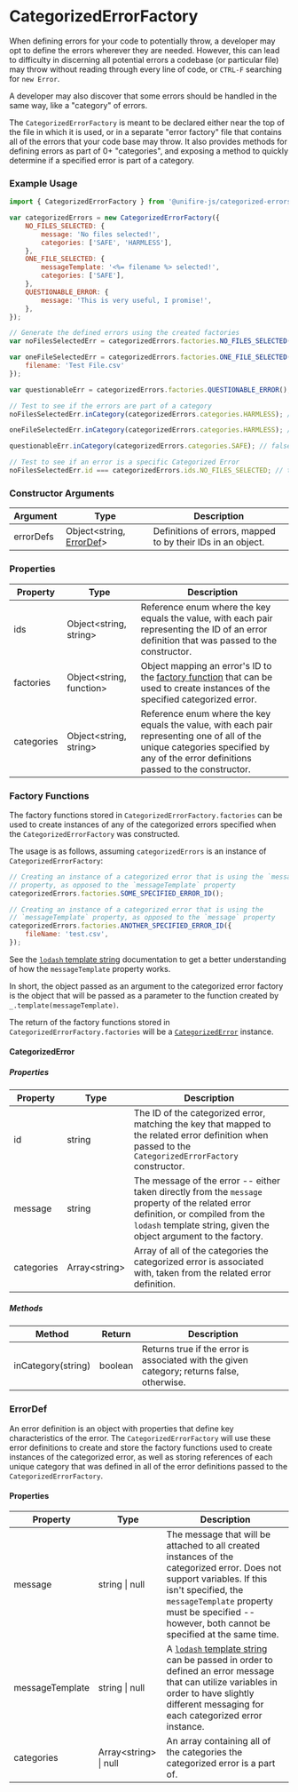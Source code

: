 # CategorizedErrorFactory

When defining errors for your code to potentially throw, a developer may opt to define the errors wherever they are needed. However, this can lead to difficulty in discerning all potential errors a codebase (or particular file) may throw without reading through every line of code, or `CTRL-F` searching for `new Error`.

A developer may also discover that some errors should be handled in the same way, like a "category" of errors.

The `CategorizedErrorFactory` is meant to be declared either near the top of the file in which it is used, or in a separate "error factory" file that contains all of the errors that your code base may throw. It also provides methods for defining errors as part of 0+ "categories", and exposing a method to quickly determine if a specified error is part of a category.

### Example Usage

```js
import { CategorizedErrorFactory } from '@unifire-js/categorized-errors';

var categorizedErrors = new CategorizedErrorFactory({
    NO_FILES_SELECTED: {
        message: 'No files selected!',
        categories: ['SAFE', 'HARMLESS'],
    },
    ONE_FILE_SELECTED: {
        messageTemplate: '<%= filename %> selected!',
        categories: ['SAFE'],
    },
    QUESTIONABLE_ERROR: {
        message: 'This is very useful, I promise!',
    },
});

// Generate the defined errors using the created factories
var noFilesSelectedErr = categorizedErrors.factories.NO_FILES_SELECTED();

var oneFileSelectedErr = categorizedErrors.factories.ONE_FILE_SELECTED({
    filename: 'Test File.csv'
});

var questionableErr = categorizedErrors.factories.QUESTIONABLE_ERROR();

// Test to see if the errors are part of a category
noFilesSelectedErr.inCategory(categorizedErrors.categories.HARMLESS); // true

oneFileSelectedErr.inCategory(categorizedErrors.categories.HARMLESS); // false

questionableErr.inCategory(categorizedErrors.categories.SAFE); // false

// Test to see if an error is a specific Categorized Error
noFilesSelectedErr.id === categorizedErrors.ids.NO_FILES_SELECTED; // true
```

### Constructor Arguments

| Argument | Type | Description |
| --- | --- | --- |
| errorDefs | Object\<string, [ErrorDef](#ErrorDef)\> | Definitions of errors, mapped to by their IDs in an object. |

### Properties

| Property | Type | Description |
| --- | --- | --- |
| ids | Object\<string, string\> | Reference enum where the key equals the value, with each pair representing the ID of an error definition that was passed to the constructor. |
| factories | Object\<string, function\> | Object mapping an error's ID to the [factory function](#Factory-Functions) that can be used to create instances of the specified categorized error. |
| categories | Object\<string, string\> | Reference enum where the key equals the value, with each pair representing one of all of the unique categories specified by any of the error definitions passed to the constructor. |

### Factory Functions

The factory functions stored in `CategorizedErrorFactory.factories` can be used to create instances of any of the categorized errors specified when the `CategorizedErrorFactory` was constructed.

The usage is as follows, assuming `categorizedErrors` is an instance of `CategorizedErrorFactory`:

```js
// Creating an instance of a categorized error that is using the `message`
// property, as opposed to the `messageTemplate` property
categorizedErrors.factories.SOME_SPECIFIED_ERROR_ID();

// Creating an instance of a categorized error that is using the
// `messageTemplate` property, as opposed to the `message` property
categorizedErrors.factories.ANOTHER_SPECIFIED_ERROR_ID({
    fileName: 'test.csv',
});
```

See the [`lodash` template string](https://lodash.com/docs/4.17.15#template) documentation to get a better understanding of how the `messageTemplate` property works.

In short, the object passed as an argument to the categorized error factory is the object that will be passed as a parameter to the function created by `_.template(messageTemplate)`.

The return of the factory functions stored in `CategorizedErrorFactory.factories` will be a [`CategorizedError`](#CategorizedError) instance.

#### CategorizedError

##### Properties

| Property | Type | Description |
| --- | --- | --- |
| id | string | The ID of the categorized error, matching the key that mapped to the related error definition when passed to the `CategorizedErrorFactory` constructor. |
| message | string | The message of the error -- either taken directly from the `message` property of the related error definition, or compiled from the `lodash` template string, given the object argument to the factory. |
| categories | Array\<string\> | Array of all of the categories the categorized error is associated with, taken from the related error definition. |

##### Methods

| Method | Return | Description |
| --- | --- | --- |
| inCategory(string) | boolean | Returns true if the error is associated with the given category; returns false, otherwise. |

### ErrorDef

An error definition is an object with properties that define key characteristics of the error. The `CategorizedErrorFactory` will use these error definitions to create and store the factory functions used to create instances of the categorized error, as well as storing references of each unique category that was defined in all of the error definitions passed to the `CategorizedErrorFactory`.

#### Properties

| Property | Type | Description |
| --- | --- | --- |
| message | string \| null | The message that will be attached to all created instances of the categorized error. Does not support variables. If this isn't specified, the `messageTemplate` property must be specified -- however, both cannot be specified at the same time. |
| messageTemplate | string \| null | A [`lodash` template string](https://lodash.com/docs/4.17.15#template) can be passed in order to defined an error message that can utilize variables in order to have slightly different messaging for each categorized error instance. |
| categories | Array\<string\> \| null | An array containing all of the categories the categorized error is a part of. |